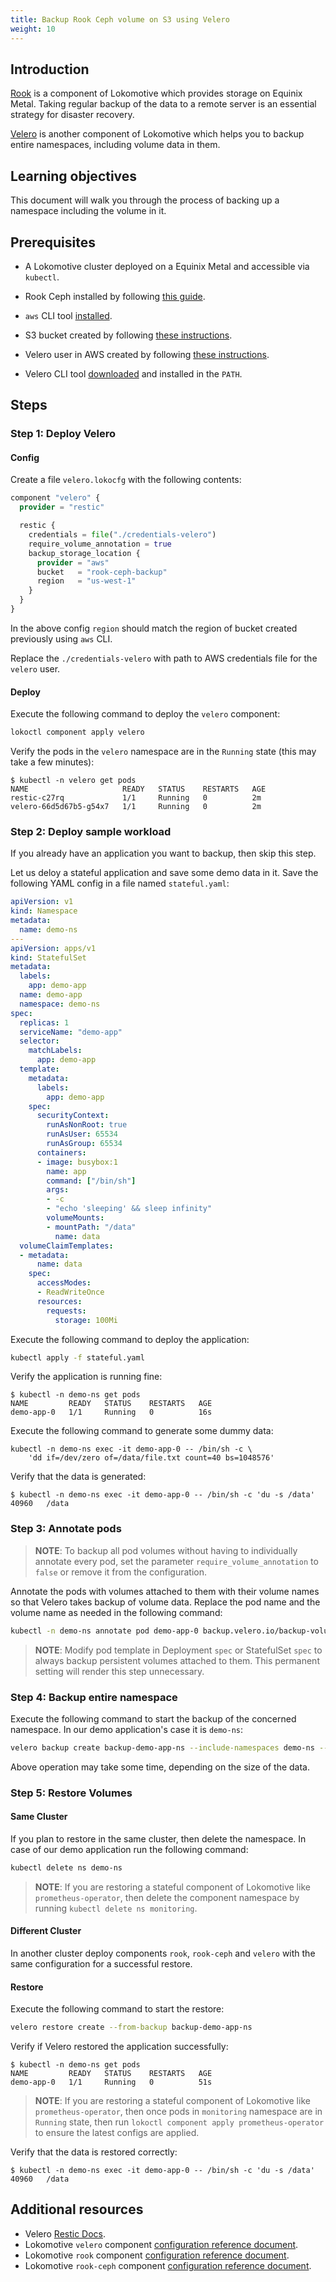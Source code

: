 ```yaml
---
title: Backup Rook Ceph volume on S3 using Velero
weight: 10
---
```


## Introduction

[Rook](https://rook.io/) is a component of Lokomotive which provides storage on Equinix Metal. Taking
regular backup of the data to a remote server is an essential strategy for disaster recovery.

[Velero](https://velero.io/) is another component of Lokomotive which helps you to backup entire
namespaces, including volume data in them.

## Learning objectives

This document will walk you through the process of backing up a namespace including the volume in
it.

## Prerequisites

- A Lokomotive cluster deployed on a Equinix Metal and accessible via `kubectl`.

- Rook Ceph installed by following [this guide](./rook-ceph-storage.md).

- `aws` CLI tool [installed](https://docs.aws.amazon.com/cli/latest/userguide/install-cliv2.html).

- S3 bucket created by following [these
  instructions](https://github.com/vmware-tanzu/velero-plugin-for-aws/blob/8d31a11/README.md#create-s3-bucket).

- Velero user in AWS created by following [these
  instructions](https://github.com/vmware-tanzu/velero-plugin-for-aws/blob/8d31a11/README.md#option-1-set-permissions-with-an-iam-user).

- Velero CLI tool [downloaded](https://github.com/vmware-tanzu/velero/releases/tag/v1.4.2) and
  installed in the `PATH`.

## Steps

### Step 1: Deploy Velero

#### Config

Create a file `velero.lokocfg` with the following contents:

```tf
component "velero" {
  provider = "restic"

  restic {
    credentials = file("./credentials-velero")
    require_volume_annotation = true
    backup_storage_location {
      provider = "aws"
      bucket   = "rook-ceph-backup"
      region   = "us-west-1"
    }
  }
}
```

In the above config `region` should match the region of bucket created previously using `aws` CLI.

Replace the `./credentials-velero` with path to AWS credentials file for the `velero` user.

#### Deploy

Execute the following command to deploy the `velero` component:

```bash
lokoctl component apply velero
```

Verify the pods in the `velero` namespace are in the `Running` state (this may take a few minutes):

```console
$ kubectl -n velero get pods
NAME                     READY   STATUS    RESTARTS   AGE
restic-c27rq             1/1     Running   0          2m
velero-66d5d67b5-g54x7   1/1     Running   0          2m
```

### Step 2: Deploy sample workload

If you already have an application you want to backup, then skip this step.

Let us deloy a stateful application and save some demo data in it. Save the following YAML config in
a file named `stateful.yaml`:

```yaml
apiVersion: v1
kind: Namespace
metadata:
  name: demo-ns
---
apiVersion: apps/v1
kind: StatefulSet
metadata:
  labels:
    app: demo-app
  name: demo-app
  namespace: demo-ns
spec:
  replicas: 1
  serviceName: "demo-app"
  selector:
    matchLabels:
      app: demo-app
  template:
    metadata:
      labels:
        app: demo-app
    spec:
      securityContext:
        runAsNonRoot: true
        runAsUser: 65534
        runAsGroup: 65534
      containers:
      - image: busybox:1
        name: app
        command: ["/bin/sh"]
        args:
        - -c
        - "echo 'sleeping' && sleep infinity"
        volumeMounts:
        - mountPath: "/data"
          name: data
  volumeClaimTemplates:
  - metadata:
      name: data
    spec:
      accessModes:
      - ReadWriteOnce
      resources:
        requests:
          storage: 100Mi
```

Execute the following command to deploy the application:

```bash
kubectl apply -f stateful.yaml
```

Verify the application is running fine:

```console
$ kubectl -n demo-ns get pods
NAME         READY   STATUS    RESTARTS   AGE
demo-app-0   1/1     Running   0          16s
```

Execute the following command to generate some dummy data:

```console
kubectl -n demo-ns exec -it demo-app-0 -- /bin/sh -c \
    'dd if=/dev/zero of=/data/file.txt count=40 bs=1048576'
```

Verify that the data is generated:

```console
$ kubectl -n demo-ns exec -it demo-app-0 -- /bin/sh -c 'du -s /data'
40960   /data
```

### Step 3: Annotate pods

> **NOTE**: To backup all pod volumes without having to individually annotate every pod, set the parameter `require_volume_annotation` to `false` or remove it from the configuration.

Annotate the pods with volumes attached to them with their volume names so that Velero takes backup
of volume data. Replace the pod name and the volume name as needed in the following command:

```bash
kubectl -n demo-ns annotate pod demo-app-0 backup.velero.io/backup-volumes=data
```

> **NOTE**: Modify pod template in Deployment `spec` or StatefulSet `spec` to always backup
> persistent volumes attached to them. This permanent setting will render this step unnecessary.

### Step 4: Backup entire namespace

Execute the following command to start the backup of the concerned namespace. In our demo
application's case it is `demo-ns`:

```bash
velero backup create backup-demo-app-ns --include-namespaces demo-ns --wait
```

Above operation may take some time, depending on the size of the data.

### Step 5: Restore Volumes

#### Same Cluster

If you plan to restore in the same cluster, then delete the namespace. In case of our demo
application run the following command:

```bash
kubectl delete ns demo-ns
```

> **NOTE**: If you are restoring a stateful component of Lokomotive like `prometheus-operator`, then
> delete the component namespace by running `kubectl delete ns monitoring`.

#### Different Cluster

In another cluster deploy components `rook`, `rook-ceph` and `velero` with the same configuration
for a successful restore.

#### Restore

Execute the following command to start the restore:

```bash
velero restore create --from-backup backup-demo-app-ns
```

Verify if Velero restored the application successfully:

```console
$ kubectl -n demo-ns get pods
NAME         READY   STATUS    RESTARTS   AGE
demo-app-0   1/1     Running   0          51s
```

> **NOTE**: If you are restoring a stateful component of Lokomotive like `prometheus-operator`, then
> once pods in `monitoring` namespace are in `Running` state, then run `lokoctl component apply
> prometheus-operator` to ensure the latest configs are applied.

Verify that the data is restored correctly:

```console
$ kubectl -n demo-ns exec -it demo-app-0 -- /bin/sh -c 'du -s /data'
40960   /data
```

## Additional resources

- Velero [Restic Docs](https://velero.io/docs/v1.4/restic/).
- Lokomotive `velero` component [configuration reference
  document](../configuration-reference/components/velero.md).
- Lokomotive `rook` component [configuration reference
  document](../configuration-reference/components/rook.md).
- Lokomotive `rook-ceph` component [configuration reference
  document](../configuration-reference/components/rook-ceph.md).
